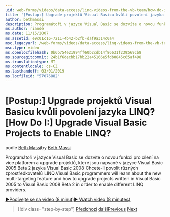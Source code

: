 ```yaml
---
uid: web-forms/videos/data-access/linq-videos-from-the-vb-team/how-do-i-upgrade-visual-basic-projects-to-enable-linq
title: '[Postup:] Upgrade projektů Visual Basicu kvůli povolení jazyka LINQ? | Dokumenty Microsoft'
author: bethmassi
description: Programátoři v jazyce Visual Basic se dozvíte o novou funkci pro cílení na více platforem a postupu při upgradu projektů v jazyce Visual Basic 2005 do jazyka Visual Basic 2008 Beta...
ms.author: riande
ms.date: 11/15/2007
ms.assetid: e9c01c16-7211-4b42-b2fb-daf9a314c0a4
msc.legacyurl: /web-forms/videos/data-access/linq-videos-from-the-vb-team/how-do-i-upgrade-visual-basic-projects-to-enable-linq
msc.type: video
ms.openlocfilehash: 0b6b754e21994ff60b2cdb14f86631f239569cb8
ms.sourcegitcommit: 24b1f6decbb17bb22a45166e5fdb0845c65af498
ms.translationtype: MT
ms.contentlocale: cs-CZ
ms.lasthandoff: 03/01/2019
ms.locfileid: "57076882"
---
```

<a name="how-do-i-upgrade-visual-basic-projects-to-enable-linq"></a><span data-ttu-id="6b646-104">[Postup:] Upgrade projektů Visual Basicu kvůli povolení jazyka LINQ?</span><span class="sxs-lookup"><span data-stu-id="6b646-104">[How Do I:] Upgrade Visual Basic Projects to Enable LINQ?</span></span>
====================
<span data-ttu-id="6b646-105">podle [Beth Massi](https://github.com/bethmassi)</span><span class="sxs-lookup"><span data-stu-id="6b646-105">by [Beth Massi](https://github.com/bethmassi)</span></span>

<span data-ttu-id="6b646-106">Programátoři v jazyce Visual Basic se dozvíte o novou funkci pro cílení na více platforem a upgrade projektů, které jsou napsané v jazyce Visual Basic 2005 Beta 2 jazyka Visual Basic 2008 Chcete-li povolit různých zprostředkovatelů LINQ.</span><span class="sxs-lookup"><span data-stu-id="6b646-106">Visual Basic programmers will learn about the new multi-targeting feature and how to upgrade projects written in Visual Basic 2005 to Visual Basic 2008 Beta 2 in order to enable different LINQ providers.</span></span>

[<span data-ttu-id="6b646-107">&#9654;Podívejte se na video (8 minut)</span><span class="sxs-lookup"><span data-stu-id="6b646-107">&#9654; Watch video (8 minutes)</span></span>](https://channel9.msdn.com/Blogs/ASP-NET-Site-Videos/how-do-i-upgrade-visual-basic-projects-to-enable-linq)

> [!div class="step-by-step"]
> <span data-ttu-id="6b646-108">[Předchozí](how-do-i-perform-group-and-aggregate-queries.md)
> [další](how-do-i-get-started-with-linq-to-xml.md)</span><span class="sxs-lookup"><span data-stu-id="6b646-108">[Previous](how-do-i-perform-group-and-aggregate-queries.md)
[Next](how-do-i-get-started-with-linq-to-xml.md)</span></span>
